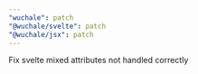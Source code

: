 ```yaml
---
"wuchale": patch
"@wuchale/svelte": patch
"@wuchale/jsx": patch
---
```


Fix svelte mixed attributes not handled correctly
